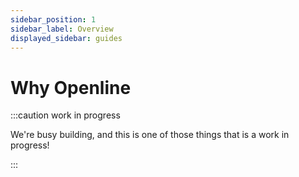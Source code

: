 ```yaml
---
sidebar_position: 1
sidebar_label: Overview
displayed_sidebar: guides
---
```


# Why Openline

:::caution work in progress

We're busy building, and this is one of those things that is a work in progress!

:::